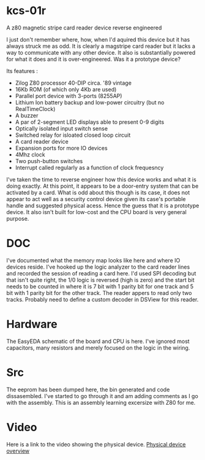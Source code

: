 # kcs-01r
A z80 magnetic stripe card reader device reverse engineered

I just don't remember where, how, when I'd aquired this device but it has always struck me as odd.  It is clearly a magstripe card reader but it lacks a way to communicate with any other device.  It also is substantially powered for what it does and it is over-engineered.  Was it a prototype device?

Its features : 

- Zilog Z80 processor 40-DIP circa. '89 vintage
- 16Kb ROM (of which only 4Kb are used)
- Parallel port device with 3-ports (8255AP)
- Lithium Ion battery backup and low-power circuitry (but no RealTimeClock)
- A buzzer
- A par of 2-segment LED displays able to present 0-9 digits
- Optically isolated input switch sense
- Switched relay for isloated closed loop circuit
- A card reader device
- Expansion ports for more IO devices
- 4Mhz clock
- Two push-button switches
- Interrupt called regularly as a function of clock frequesncy

I've taken the time to reverse engineer how this device works and what it is doing exactly.  At this point, it appears to be a door-entry system that can be activated by a card.  What is odd about this though is its case, it does not appear to act well as a security control device given its case's portable handle and suggested physical acess.  Hence the guess that it is a prototype device.  It also isn't built for low-cost and the CPU board is very general purpose.

# DOC
I've documented what the memory map looks like here and where IO devices reside. I've hooked up the logic analyzer to the card reader lines and recorded the session of reading a card here.  I'd used SPI decoding but that isn't quite right, the 1/0 logic is reversed (high is zero) and the start bit needs to be counted in where it is 7 bit with 1 parity bit for one track and 5 bit with 1 parity bit for the other track.  The reader appers to read only two tracks.  Probably need to define a custom decoder in DSView for this reader.

# Hardware
The EasyEDA schematic of the board and CPU is here.  I've ignored most capacitors, many resistors and merely focused on the logic in the wiring.

# Src
The eeprom has been dumped here, the bin generated and code dissasembled.  I've started to go through it and am adding comments as I go with the assembly.  This is an assembly learning excersize with Z80 for me.

# Video

Here is a link to the video showing the physical device. [Physical device overview](https://youtu.be/nczhsaTh96I)


